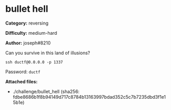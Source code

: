 # bullet hell

**Category:** reversing

**Difficulty:** medium-hard

**Author:** joseph#8210

Can you survive in this land of illusions?

```
ssh ductf@0.0.0.0 -p 1337
```

Password: `ductf`

**Attached files:**
- ./challenge/bullet_hell (sha256: fdbe8686b1f8b94149d717c8784b13163997bdad352c5c7b7235dbd3f1e15b1e)
